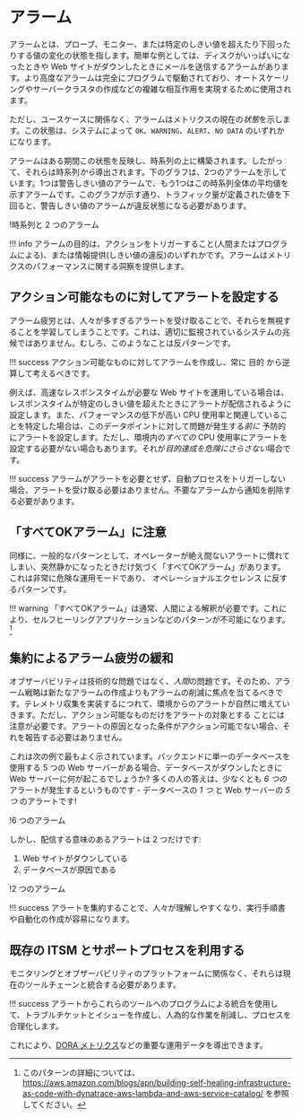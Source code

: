# アラーム

アラームとは、プローブ、モニター、または特定のしきい値を超えたり下回ったりする値の変化の状態を指します。簡単な例としては、ディスクがいっぱいになったときや Web サイトがダウンしたときにメールを送信するアラームがあります。より高度なアラームは完全にプログラムで駆動されており、オートスケーリングやサーバークラスタの作成などの複雑な相互作用を実現するために使用されます。

ただし、ユースケースに関係なく、アラームはメトリクスの現在の*状態*を示します。この状態は、システムによって `OK`、`WARNING`、`ALERT`、`NO DATA` のいずれかになります。

アラームはある期間この状態を反映し、時系列の上に構築されます。したがって、それらは時系列*から*導出されます。下のグラフは、2つのアラームを示しています。1つは警告しきい値のアラームで、もう1つはこの時系列全体の平均値を示すアラームです。このグラフが示す通り、トラフィック量が定義された値を下回ると、警告しきい値のアラームが違反状態になる必要があります。

!時系列と 2 つのアラーム

!!! info
	アラームの目的は、アクションをトリガーすること(人間またはプログラムによる)、または情報提供(しきい値の違反)のいずれかです。アラームはメトリクスのパフォーマンスに関する洞察を提供します。

## アクション可能なものに対してアラートを設定する

アラーム疲労とは、人々が多すぎるアラートを受け取ることで、それらを無視することを学習してしまうことです。これは、適切に監視されているシステムの兆候ではありません。むしろ、このようなことは反パターンです。

!!! success
	アクション可能なものに対してアラームを作成し、常に 目的 から逆算して考えるべきです。

例えば、高速なレスポンスタイムが必要な Web サイトを運用している場合は、レスポンスタイムが特定のしきい値を超えたときにアラートが配信されるように設定します。また、パフォーマンスの低下が高い CPU 使用率と関連していることを特定した場合は、このデータポイントに対して問題が発生する*前に* 予防的にアラートを設定します。ただし、環境内の*すべての* CPU 使用率にアラートを設定する必要がない場合もあります。それが*目的達成を危険にさらさない*場合です。 

!!! success
	アラームがアラートを必要とせず、自動プロセスをトリガーしない場合、アラートを受け取る必要はありません。不要なアラームから通知を削除する必要があります。

## 「すべてOKアラーム」に注意

同様に、一般的なパターンとして、オペレーターが絶え間ないアラートに慣れてしまい、突然静かになったときだけ気づく「すべてOKアラーム」があります。これは非常に危険な運用モードであり、 オペレーショナルエクセレンス に反するパターンです。 

!!! warning
	「すべてOKアラーム」は通常、人間による解釈が必要です。これにより、セルフヒーリングアプリケーションなどのパターンが不可能になります。[^1]

## 集約によるアラーム疲労の緩和

オブザーバビリティは技術的な問題ではなく、*人間*の問題です。そのため、アラーム戦略は新たなアラームの作成よりもアラームの削減に焦点を当てるべきです。テレメトリ収集を実装するにつれて、環境からのアラートが自然に増えていきます。ただし、アクション可能なものだけをアラートの対象とする ことには注意が必要です。アラートの原因となった条件がアクション可能でない場合、それを報告する必要はありません。

これは次の例で最もよく示されています。バックエンドに単一のデータベースを使用する 5 つの Web サーバーがある場合、データベースがダウンしたときに Web サーバーに何が起こるでしょうか? 多くの人の答えは、少なくとも *6 つの* アラートが発生するというものです - データベースの *1 つ* と Web サーバーの *5 つ* のアラートです!

!6 つのアラーム

しかし、配信する意味のあるアラートは 2 つだけです:

1. Web サイトがダウンしている
2. データベースが原因である

!2 つのアラーム

!!! success
    アラートを集約することで、人々が理解しやすくなり、実行手順書や自動化の作成が容易になります。

## 既存の ITSM とサポートプロセスを利用する

モニタリングとオブザーバビリティのプラットフォームに関係なく、それらは現在のツールチェーンと統合する必要があります。

!!! success
	アラートからこれらのツールへのプログラムによる統合を使用して、トラブルチケットとイシューを作成し、人為的な作業を削減し、プロセスを合理化します。
	
これにより、[DORA メトリクス](https://en.wikipedia.org/wiki/DevOps)などの重要な運用データを導出できます。


[^1]: このパターンの詳細については、 https://aws.amazon.com/blogs/apn/building-self-healing-infrastructure-as-code-with-dynatrace-aws-lambda-and-aws-service-catalog/ を参照してください。

